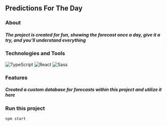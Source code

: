## Predictions For The Day

### About
##### *The project is created for fun, showing the forecast once a day, give it a try, and you'll understand everything*

### Technologies and Tools
![TypeScript](https://img.shields.io/badge/TypeScript-094fb2?style=for-the-badge&logo=TypeScript&logoColor=ffffff)
![React](https://img.shields.io/badge/React-201c00?style=for-the-badge&logo=React&logoColor=008eff)
![Sass](https://img.shields.io/badge/Sass-ea496f?style=for-the-badge&logo=Sass&logoColor=ffffff)

### Features
##### *Created a custom database for forecasts within this project and utilize it here*

### Run this project
```javascript
npm start
```
